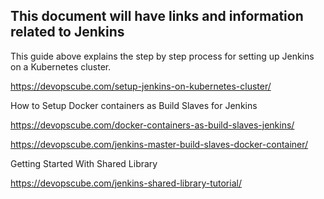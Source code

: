 This document will have links and information related to Jenkins
--
This guide above explains the step by step process for setting up Jenkins on a Kubernetes cluster.

https://devopscube.com/setup-jenkins-on-kubernetes-cluster/

How to Setup Docker containers as Build Slaves for Jenkins

https://devopscube.com/docker-containers-as-build-slaves-jenkins/

https://devopscube.com/jenkins-master-build-slaves-docker-container/

Getting Started With Shared Library

https://devopscube.com/jenkins-shared-library-tutorial/


